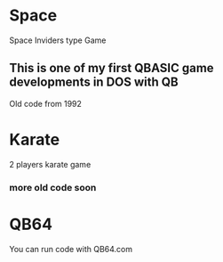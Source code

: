 # Space
Space Inviders type Game
## This is one of my first QBASIC game developments in DOS with QB
Old code from 1992

# Karate
2 players karate game

### more old code soon


# QB64
You can run code with QB64.com
